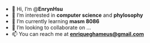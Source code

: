 - 👋 Hi, I’m @**EnrynHsu**
- 👀 I’m interested in **computer science** and **phylosophy**
- 🌱 I’m currently learning **masm 8086**
- 💞️ I’m looking to collaborate on ...
- 📫 You can reach me at **enriqueghameus@gmail.com**

<!---
EnrynHsu/EnrynHsu is a ✨ special ✨ repository because its `README.md` (this file) appears on your GitHub profile.
You can click the Preview link to take a look at your changes.
--->
